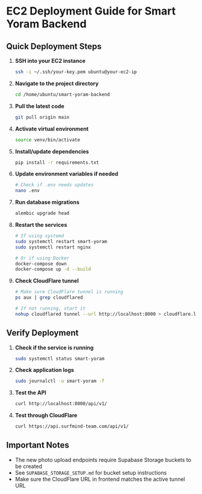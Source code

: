 # EC2 Deployment Guide for Smart Yoram Backend

## Quick Deployment Steps

1. **SSH into your EC2 instance**
   ```bash
   ssh -i ~/.ssh/your-key.pem ubuntu@your-ec2-ip
   ```

2. **Navigate to the project directory**
   ```bash
   cd /home/ubuntu/smart-yoram-backend
   ```

3. **Pull the latest code**
   ```bash
   git pull origin main
   ```

4. **Activate virtual environment**
   ```bash
   source venv/bin/activate
   ```

5. **Install/update dependencies**
   ```bash
   pip install -r requirements.txt
   ```

6. **Update environment variables if needed**
   ```bash
   # Check if .env needs updates
   nano .env
   ```

7. **Run database migrations**
   ```bash
   alembic upgrade head
   ```

8. **Restart the services**
   ```bash
   # If using systemd
   sudo systemctl restart smart-yoram
   sudo systemctl restart nginx
   
   # Or if using Docker
   docker-compose down
   docker-compose up -d --build
   ```

9. **Check CloudFlare tunnel**
   ```bash
   # Make sure CloudFlare tunnel is running
   ps aux | grep cloudflared
   
   # If not running, start it
   nohup cloudflared tunnel --url http://localhost:8000 > cloudflare.log 2>&1 &
   ```

## Verify Deployment

1. **Check if the service is running**
   ```bash
   sudo systemctl status smart-yoram
   ```

2. **Check application logs**
   ```bash
   sudo journalctl -u smart-yoram -f
   ```

3. **Test the API**
   ```bash
   curl http://localhost:8000/api/v1/
   ```

4. **Test through CloudFlare**
   ```bash
   curl https://api.surfmind-team.com/api/v1/
   ```

## Important Notes

- The new photo upload endpoints require Supabase Storage buckets to be created
- See `SUPABASE_STORAGE_SETUP.md` for bucket setup instructions
- Make sure the CloudFlare URL in frontend matches the active tunnel URL